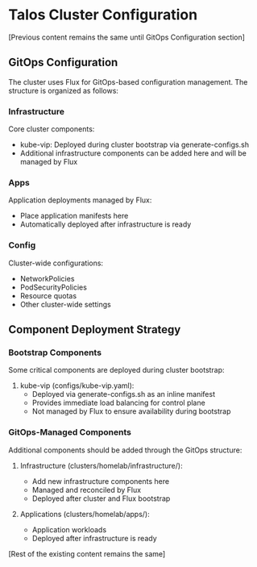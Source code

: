 # Talos Cluster Configuration

[Previous content remains the same until GitOps Configuration section]

## GitOps Configuration

The cluster uses Flux for GitOps-based configuration management. The structure is organized as follows:

### Infrastructure
Core cluster components:
- kube-vip: Deployed during cluster bootstrap via generate-configs.sh
- Additional infrastructure components can be added here and will be managed by Flux

### Apps
Application deployments managed by Flux:
- Place application manifests here
- Automatically deployed after infrastructure is ready

### Config
Cluster-wide configurations:
- NetworkPolicies
- PodSecurityPolicies
- Resource quotas
- Other cluster-wide settings

## Component Deployment Strategy

### Bootstrap Components
Some critical components are deployed during cluster bootstrap:

1. kube-vip (configs/kube-vip.yaml):
   - Deployed via generate-configs.sh as an inline manifest
   - Provides immediate load balancing for control plane
   - Not managed by Flux to ensure availability during bootstrap

### GitOps-Managed Components
Additional components should be added through the GitOps structure:

1. Infrastructure (clusters/homelab/infrastructure/):
   - Add new infrastructure components here
   - Managed and reconciled by Flux
   - Deployed after cluster and Flux bootstrap

2. Applications (clusters/homelab/apps/):
   - Application workloads
   - Deployed after infrastructure is ready

[Rest of the existing content remains the same]
